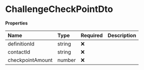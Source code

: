 # ChallengeCheckPointDto

**Properties**

| Name             | Type   | Required | Description |
| :--------------- | :----- | :------- | :---------- |
| definitionId     | string | ❌       |             |
| contactId        | string | ❌       |             |
| checkpointAmount | number | ❌       |             |

<!-- This file was generated by liblab | https://liblab.com/ -->
